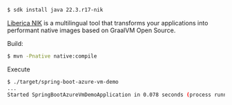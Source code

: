 ```bash
$ sdk install java 22.3.r17-nik 
```

[Liberica NIK](https://bell-sw.com/liberica-native-image-kit/) is a multilingual tool that transforms your applications into performant native images based on GraalVM Open Source.


Build:

```bash
$ mvn -Pnative native:compile
```

Execute
```bash
$ ./target/spring-boot-azure-vm-demo
...
Started SpringBootAzureVmDemoApplication in 0.078 seconds (process running for 0.09)
```